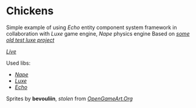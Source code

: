 # Chickens

Simple example of using _Echo_ entity component system framework in collaboration with _Luxe_ game engine, _Nape_ physics engine
Based on [_some old test luxe project_](https://github.com/deepcake/ChickensFlightLuxeDemo)

[_Live_](https://deepcake.github.io/chickens/bin/web/)

Used libs:
 * [_Nape_](https://github.com/deltaluca/nape)
 * [_Luxe_](https://github.com/underscorediscovery/luxe)
 * [_Echo_](https://github.com/deepcake/echo)

Sprites by **bevouliin**, _stolen_ from [_OpenGameArt.Org_](http://opengameart.org/users/bevouliin)
